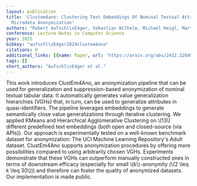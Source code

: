 ```yaml
---
layout: publication
title: 'Clustem4ano: Clustering Text Embeddings Of Nominal Textual Attributes For
  Microdata Anonymization'
authors: "Robert Aufschl\xE4ger, Sebastian Wilhelm, Michael Heigl, Martin Schramm"
conference: Lecture Notes in Computer Science
year: 2025
bibkey: "aufschl\xE4ger2024clustem4ano"
citations: 0
additional_links: [{name: Paper, url: 'https://arxiv.org/abs/2412.12649'}]
tags: []
short_authors: "Aufschl\xE4ger et al."
---
```

This work introduces ClustEm4Ano, an anonymization pipeline that can be used
for generalization and suppression-based anonymization of nominal textual
tabular data. It automatically generates value generalization hierarchies
(VGHs) that, in turn, can be used to generalize attributes in
quasi-identifiers. The pipeline leverages embeddings to generate semantically
close value generalizations through iterative clustering. We applied KMeans and
Hierarchical Agglomerative Clustering on \\(13\\) different predefined text
embeddings (both open and closed-source (via APIs)). Our approach is
experimentally tested on a well-known benchmark dataset for anonymization: The
UCI Machine Learning Repository's Adult dataset. ClustEm4Ano supports
anonymization procedures by offering more possibilities compared to using
arbitrarily chosen VGHs. Experiments demonstrate that these VGHs can outperform
manually constructed ones in terms of downstream efficacy (especially for small
\\(k\\)-anonymity (\\(2 \leq k \leq 30\\))) and therefore can foster the quality of
anonymized datasets. Our implementation is made public.